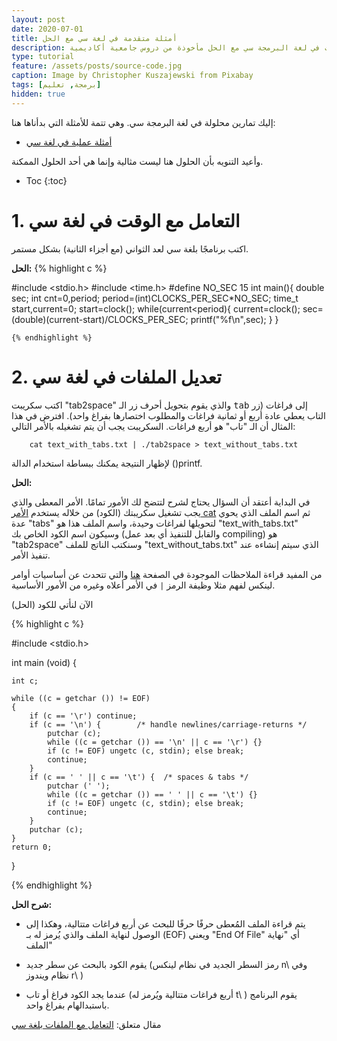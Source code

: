 ```yaml
---
layout: post
date: 2020-07-01
title: أمثلة متقدمة في لغة سي مع الحل
description: أمثلة عملية في التعامل مع الوقت وتعديل الملفات في لغة البرمجة سي مع الحل مأخوذة من دروس جامعية أكاديمية
type: tutorial
feature: /assets/posts/source-code.jpg
caption: Image by Christopher Kuszajewski from Pixabay 
tags: [برمجة, تعليم]
hidden: true
---
```


إليك تمارين محلولة في لغة البرمجة سي. وهي تتمة للأمثلة التي بدأناها هنا:

* [أمثلة عملية في لغة سي](https://mulham.github.io/c-language-examples/)

وأعيد التنويه بأن الحلول هنا ليست مثالية وإنما هي أحد الحلول الممكنة.

* Toc
{:toc}


# 1. التعامل مع الوقت في لغة سي

 اكتب برنامجًا بلغة سي لعد الثواني (مع أجزاء الثانية) بشكل مستمر.


**الحل:**
    {% highlight c %}

#include <stdio.h>
#include <time.h>
#define NO_SEC 15
    int main(){
    double sec;
    int cnt=0,period;
    period=(int)CLOCKS_PER_SEC*NO_SEC;
    time_t start,current=0;
    start=clock();
    while(current<period){
        current=clock();
        sec=(double)(current-start)/CLOCKS_PER_SEC;
        printf("%f\n",sec);
    }
} 

    {% endhighlight %}

# 2. تعديل الملفات في لغة سي

اكتب سكريبت "tab2space" والذي يقوم بتحويل أحرف زر الـ <kbd>tab</kbd> إلى فراغات (زر التاب يعطي عادة أربع أو ثمانية فراغات والمطلوب اختصارها بفراغ واحد). افترض في هذا المثال أن الـ "تاب" هو أربع فراغات. السكريبت يجب أن يتم تشغيله بالأمر التالي:

        cat text_with_tabs.txt | ./tab2space > text_without_tabs.txt

لإظهار النتيجة يمكنك ببساطة استخدام الدالة ()printf.

**الحل:**

في البداية أعتقد أن السؤال يحتاج لشرح لتتضح لك الأمور تمامًا. الأمر المعطى والذي يجب تشغيل سكريبتك (الكود) من خلاله يستخدم [الأمر cat](/linux/cat) ثم اسم الملف الذي يحوي عدة "tabs" لتحويلها لفراغات وحيدة، واسم الملف هذا هو "text_with_tabs.txt" وسيكون اسم الكود الخاص بك (والقابل للتنفيذ أي بعد عمل compiling) هو "tab2space" وسنكتب الناتج للملف "text_without_tabs.txt" الذي سيتم إنشاءه عند تنفيذ الأمر.

من المفيد قراءة الملاحظات الموجودة في الصفحة [هنا](/linux/intro) والتي تتحدث عن أساسيات أوامر لينكس لفهم مثلا وظيفة الرمز `|` في الأمر أعلاه وغيره من الأمور الأساسية.

الآن لنأتي للكود (الحل)

{% highlight c %}

#include <stdio.h>

int main (void) {

    int c;

    while ((c = getchar ()) != EOF)
    {
        if (c == '\r') continue;
        if (c == '\n') {        /* handle newlines/carriage-returns */
            putchar (c);
            while ((c = getchar ()) == '\n' || c == '\r') {}
            if (c != EOF) ungetc (c, stdin); else break;
            continue;
        }
        if (c == ' ' || c == '\t') {  /* spaces & tabs */
            putchar (' ');
            while ((c = getchar ()) == ' ' || c == '\t') {}
            if (c != EOF) ungetc (c, stdin); else break;
            continue;
        }
        putchar (c);
    }
    return 0;
}

{% endhighlight %}

**شرح الحل:**

* يتم قراءة الملف المُعطى حرفًا حرفًا للبحث عن أربع فراغات متتالية، وهكذا إلى الوصول لنهاية الملف والذي يُرمز له بـ (EOF) ويعني "End Of File" أي "نهاية الملف"

* يقوم الكود بالبحث عن سطر جديد (رمز السطر الجديد في نظام لينكس n\ وفي نظام ويندوز r\ ) 

* عندما يجد الكود فراغ أو تاب (أربع فراغات متتالية ويُرمز له t\ ) يقوم البرنامج باستبدالهام بفراغ واحد.


مقال متعلق: [التعامل مع الملفات بلغة سي](/التعامل-مع-الملفات-بلغة-سي)

